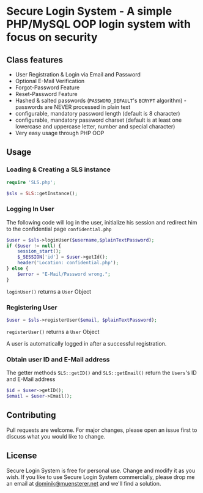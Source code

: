 # Secure Login System - A simple PHP/MySQL OOP login system with focus on security

## Class features
- User Registration & Login via Email and Password
- Optional E-Mail Verification
- Forgot-Password Feature
- Reset-Password Feature
- Hashed & salted passwords (```PASSWORD_DEFAULT```'s ```BCRYPT``` algorithm) - passwords are NEVER processed in plain text
- configurable, mandatory password length (default is 8 character)
- configurable, mandatory password charset (default is at least one lowercase and uppercase letter, number and special character)
- Very easy usage through PHP OOP

## Usage
### Loading & Creating a SLS instance
```php
require 'SLS.php';

$sls = SLS::getInstance();
```
### Logging In User
The following code will log in the user, initialize his session and redirect him to the confidential page `confidential.php`
```php
$user = $sls->loginUser($username,$plainTextPassword);
if ($user != null) {
    session_start();
    $_SESSION['id'] = $user->getId();
    header('Location: confidential.php');
} else {
    $error = "E-Mail/Password wrong.";
}
```
```loginUser()``` returns a ```User``` Object
### Registering User
```php
$user = $sls->registerUser($email, $plainTextPassword);
```
```registerUser()``` returns a ```User``` Object

A user is automatically logged in after a successful registration.
### Obtain user ID and E-Mail address
The getter methods ```SLS::getID()``` and ```SLS::getEmail()``` return the ```Users```'s ID and E-Mail address
```php
$id = $user->getID();
$email = $user->Email();
```

## Contributing
Pull requests are welcome. For major changes, please open an issue first to discuss what you would like to change.

## License
Secure Login System is free for personal use. Change and modify it as you wish.
If you like to use Secure Login System commercially, please drop me an email at dominik@muensterer.net and we'll find a solution.
